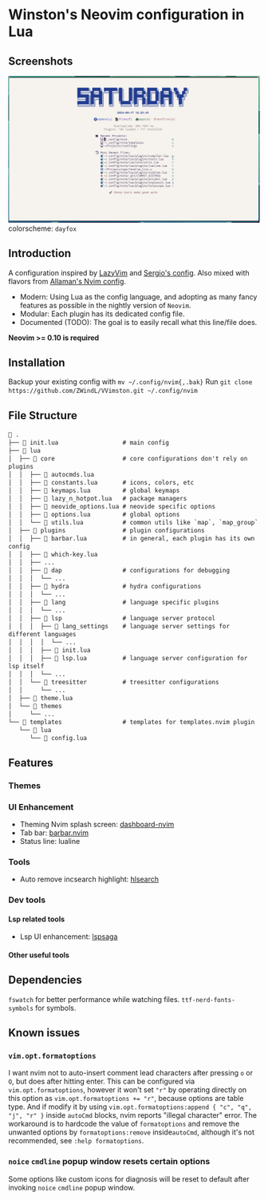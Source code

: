 # Winston's Neovim configuration in Lua

## Screenshots
![screenshot](./doc/assets/screenshot.png)
colorscheme: `dayfox`

## Introduction
A configuration inspired by [LazyVim](https://github.com/LazyVim/LazyVim) and [Sergio's config](https://bitbucket.org/sergio/mylazy-nvim).
Also mixed with flavors from [Allaman's Nvim config](https://github.com/Allaman/nvim/tree/main).

- Modern: Using Lua as the config language, and adopting as many fancy features as possible in the nightly version of `Neovim`.
- Modular: Each plugin has its dedicated config file.
- Documented (TODO): The goal is to easily recall what this line/file does.

**Neovim >= 0.10 is required**

## Installation
Backup your existing config with `mv ~/.config/nvim{,.bak}`
Run `git clone https://github.com/ZWindL/VVimston.git ~/.config/nvim`

## File Structure
```
 .
├──  init.lua                  # main config
├──  lua
│  ├──  core                   # core configurations don't rely on plugins
│  │  ├──  autocmds.lua
│  │  ├──  constants.lua       # icons, colors, etc
│  │  ├──  keymaps.lua         # global keymaps
│  │  ├──  lazy_n_hotpot.lua   # package managers
│  │  ├──  neovide_options.lua # neovide specific options
│  │  ├──  options.lua         # global options
│  │  └──  utils.lua           # common utils like `map`, `map_group`
│  ├──  plugins                # plugin configurations
│  │  ├──  barbar.lua          # in general, each plugin has its own config
│  │  ├──  which-key.lua
│  │  ├── ...
│  │  ├──  dap                 # configurations for debugging
│  │  │  └── ...
│  │  ├──  hydra               # hydra configurations
│  │  │  └── ...
│  │  ├──  lang                # language specific plugins
│  │  │  └── ...
│  │  ├──  lsp                 # language server protocol
│  │  │  ├──  lang_settings    # language server settings for different languages
│  │  │  │  └── ...
│  │  │  ├──  init.lua
│  │  │  ├──  lsp.lua          # language server configuration for lsp itself
│  │  │  └── ...
│  │  └──  treesitter          # treesitter configurations
│  │     └── ...
│  ├──  theme.lua
│  └──  themes
│     └── ...
└──  templates                 # templates for templates.nvim plugin
   └──  lua
      └──  config.lua
```

## Features
### Themes

### UI Enhancement
- Theming Nvim splash screen: [dashboard-nvim](https://github.com/nvimdev/dashboard-nvim)
- Tab bar: [barbar.nvim](https://github.com/romgrk/barbar.nvim)
- Status line: lualine

### Tools
- Auto remove incsearch highlight: [hlsearch](github.com/nvimdev/hlsearch.nvim)

### Dev tools
#### Lsp related tools
- Lsp UI enhancement: [lspsaga](https://github.com/nvimdev/lspsaga.nvim)

#### Other useful tools

## Dependencies
`fswatch` for better performance while watching files.
`ttf-nerd-fonts-symbols` for symbols.



## Known issues
### `vim.opt.formatoptions`
I want nvim not to auto-insert comment lead characters after pressing `o` or `O`, but does after hitting enter.
This can be configured via `vim.opt.formatoptions`, however it won't set `"r"` by operating directly on this
option as `vim.opt.formatoptions += "r"`, because options are table type. And if modify it by using
`vim.opt.formatoptions:append { "c", "q", "j", "r" }` inside `autoCmd` blocks, nvim reports "illegal character"
error. The workaround is to hardcode the value of `formatoptions` and remove the unwanted options by
`formatoptions:remove` inside`autoCmd`, although it's not recommended, see `:help formatoptions`.

### `noice` `cmdline` popup window resets certain options
Some options like custom icons for diagnosis will be reset to default after invoking `noice` `cmdline` popup window.
